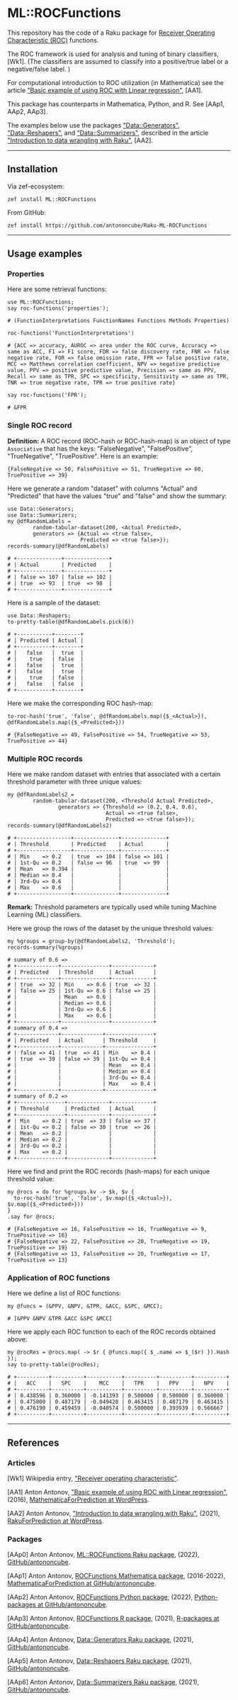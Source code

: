# ML::ROCFunctions

This repository has the code of a Raku package for 
[Receiver Operating Characteristic (ROC)](https://en.wikipedia.org/wiki/Receiver_operating_characteristic) 
functions.

The ROC framework is used for analysis and tuning of binary classifiers, [Wk1]. 
(The classifiers are assumed to classify into a positive/true label or a negative/false label. )

For computational introduction to ROC utilization (in Mathematica) see the article
["Basic example of using ROC with Linear regression"](https://mathematicaforprediction.wordpress.com/2016/10/12/basic-example-of-using-roc-with-linear-regression/),
[AA1].

This package has counterparts in Mathematica, Python, and R. See [AAp1, AAp2, AAp3].

The examples below use the packages 
["Data::Generators"](https://raku.land/cpan:ANTONOV/Data::Generators), 
["Data::Reshapers"](https://raku.land/cpan:ANTONOV/Data::Reshapers), and 
["Data::Summarizers"](https://raku.land/cpan:ANTONOV/Data::Summarizers), described in the article
["Introduction to data wrangling with Raku"](https://rakuforprediction.wordpress.com/2021/12/31/introduction-to-data-wrangling-with-raku/),
[AA2].

-------

## Installation

Via zef-ecosystem:

```shell
zef install ML::ROCFunctions
```

From GitHub:

```shell
zef install https://github.com/antononcube/Raku-ML-ROCFunctions
```


-------

## Usage examples

### Properties

Here are some retrieval functions:

```perl6
use ML::ROCFunctions;
say roc-functions('properties');
```
```
# (FunctionInterpretations FunctionNames Functions Methods Properties)
```

```perl6
roc-functions('FunctionInterpretations')
```
```
# {ACC => accuracy, AUROC => area under the ROC curve, Accuracy => same as ACC, F1 => F1 score, FDR => false discovery rate, FNR => false negative rate, FOR => false omission rate, FPR => false positive rate, MCC => Matthews correlation coefficient, NPV => negative predictive value, PPV => positive predictive value, Precision => same as PPV, Recall => same as TPR, SPC => specificity, Sensitivity => same as TPR, TNR => true negative rate, TPR => true positive rate}
```

```perl6
say roc-functions('FPR');
```
```
# &FPR
```

### Single ROC record

**Definition:** A ROC record (ROC-hash or ROC-hash-map) is an object of type `Associative` that has the keys:
"FalseNegative", "FalsePositive", "TrueNegative", "TruePositive". Here is an example:

```{perl6, eval=FALSE}
{FalseNegative => 50, FalsePositive => 51, TrueNegative => 60, TruePositive => 39}
```

Here we generate a random "dataset" with columns "Actual" and "Predicted" that have the values "true" and "false" 
and show the summary:

```perl6
use Data::Generators;
use Data::Summarizers;
my @dfRandomLabels = 
        random-tabular-dataset(200, <Actual Predicted>, 
        generators => {Actual => <true false>, 
                       Predicted => <true false>});
records-summary(@dfRandomLabels)
```
```
# +--------------+--------------+
# | Actual       | Predicted    |
# +--------------+--------------+
# | false => 107 | false => 102 |
# | true  => 93  | true  => 98  |
# +--------------+--------------+
```

Here is a sample of the dataset:

```perl6
use Data::Reshapers;
to-pretty-table(@dfRandomLabels.pick(6))
```
```
# +-----------+--------+
# | Predicted | Actual |
# +-----------+--------+
# |   false   |  true  |
# |    true   | false  |
# |   false   |  true  |
# |   false   |  true  |
# |    true   | false  |
# |   false   | false  |
# +-----------+--------+
```

Here we make the corresponding ROC hash-map:

```perl6
to-roc-hash('true', 'false', @dfRandomLabels.map({$_<Actual>}), @dfRandomLabels.map({$_<Predicted>}))
```
```
# {FalseNegative => 49, FalsePositive => 54, TrueNegative => 53, TruePositive => 44}
```

### Multiple ROC records

Here we make random dataset with entries that associated with a certain threshold parameter with three unique values:

```perl6
my @dfRandomLabels2 = 
        random-tabular-dataset(200, <Threshold Actual Predicted>, 
                generators => {Threshold => (0.2, 0.4, 0.6), 
                               Actual => <true false>, 
                               Predicted => <true false>});
records-summary(@dfRandomLabels2)
```
```
# +-----------------+--------------+--------------+
# | Threshold       | Predicted    | Actual       |
# +-----------------+--------------+--------------+
# | Min    => 0.2   | true  => 104 | false => 101 |
# | 1st-Qu => 0.2   | false => 96  | true  => 99  |
# | Mean   => 0.394 |              |              |
# | Median => 0.4   |              |              |
# | 3rd-Qu => 0.6   |              |              |
# | Max    => 0.6   |              |              |
# +-----------------+--------------+--------------+
```

**Remark:** Threshold parameters are typically used while tuning Machine Learning (ML) classifiers.

Here we group the rows of the dataset by the unique threshold values:

```perl6
my %groups = group-by(@dfRandomLabels2, 'Threshold');
records-summary(%groups)
```
```
# summary of 0.6 =>
# +-------------+---------------+-------------+
# | Predicted   | Threshold     | Actual      |
# +-------------+---------------+-------------+
# | true  => 32 | Min    => 0.6 | true  => 32 |
# | false => 25 | 1st-Qu => 0.6 | false => 25 |
# |             | Mean   => 0.6 |             |
# |             | Median => 0.6 |             |
# |             | 3rd-Qu => 0.6 |             |
# |             | Max    => 0.6 |             |
# +-------------+---------------+-------------+
# summary of 0.4 =>
# +-------------+-------------+---------------+
# | Predicted   | Actual      | Threshold     |
# +-------------+-------------+---------------+
# | false => 41 | true  => 41 | Min    => 0.4 |
# | true  => 39 | false => 39 | 1st-Qu => 0.4 |
# |             |             | Mean   => 0.4 |
# |             |             | Median => 0.4 |
# |             |             | 3rd-Qu => 0.4 |
# |             |             | Max    => 0.4 |
# +-------------+-------------+---------------+
# summary of 0.2 =>
# +---------------+-------------+-------------+
# | Threshold     | Predicted   | Actual      |
# +---------------+-------------+-------------+
# | Min    => 0.2 | true  => 33 | false => 37 |
# | 1st-Qu => 0.2 | false => 30 | true  => 26 |
# | Mean   => 0.2 |             |             |
# | Median => 0.2 |             |             |
# | 3rd-Qu => 0.2 |             |             |
# | Max    => 0.2 |             |             |
# +---------------+-------------+-------------+
```

Here we find and print the ROC records (hash-maps) for each unique threshold value:

```perl6
my @rocs = do for %groups.kv -> $k, $v { 
  to-roc-hash('true', 'false', $v.map({$_<Actual>}), $v.map({$_<Predicted>})) 
}
.say for @rocs;
```
```
# {FalseNegative => 16, FalsePositive => 16, TrueNegative => 9, TruePositive => 16}
# {FalseNegative => 22, FalsePositive => 20, TrueNegative => 19, TruePositive => 19}
# {FalseNegative => 13, FalsePositive => 20, TrueNegative => 17, TruePositive => 13}
```

### Application of ROC functions

Here we define a list of ROC functions:

```perl6
my @funcs = (&PPV, &NPV, &TPR, &ACC, &SPC, &MCC);
```
```
# [&PPV &NPV &TPR &ACC &SPC &MCC]
```

Here we apply each ROC function to each of the ROC records obtained above:

```perl6
my @rocRes = @rocs.map( -> $r { @funcs.map({ $_.name => $_($r) }).Hash });
say to-pretty-table(@rocRes);
```
```
# +----------+----------+-----------+----------+----------+----------+
# |   ACC    |   SPC    |    MCC    |   TPR    |   PPV    |   NPV    |
# +----------+----------+-----------+----------+----------+----------+
# | 0.438596 | 0.360000 | -0.141393 | 0.500000 | 0.500000 | 0.360000 |
# | 0.475000 | 0.487179 | -0.049420 | 0.463415 | 0.487179 | 0.463415 |
# | 0.476190 | 0.459459 | -0.040574 | 0.500000 | 0.393939 | 0.566667 |
# +----------+----------+-----------+----------+----------+----------+
```

-------

## References

### Articles 

[Wk1] Wikipedia entry, ["Receiver operating characteristic"](https://en.wikipedia.org/wiki/Receiver_operating_characteristic).

[AA1] Anton Antonov,
["Basic example of using ROC with Linear regression"](https://mathematicaforprediction.wordpress.com/2016/10/12/basic-example-of-using-roc-with-linear-regression/),
(2016),
[MathematicaForPrediction at WordPress](https://mathematicaforprediction.wordpress.com).

[AA2] Anton Antonov,
["Introduction to data wrangling with Raku"](https://rakuforprediction.wordpress.com/2021/12/31/introduction-to-data-wrangling-with-raku/),
(2021),
[RakuForPrediction at WordPress](https://rakuforprediction.wordpress.com).

### Packages

[AAp0] Anton Antonov,
[ML::ROCFunctions Raku package](https://github.com/antononcube/Raku-ML-ROCFunctions),
(2022),
[GitHub/antononcube](https://github.com/antononcube).

[AAp1] Anton Antonov,
[ROCFunctions Mathematica package](https://github.com/antononcube/MathematicaForPrediction/blob/master/ROCFunctions.m),
(2016-2022),
[MathematicaForPrediction at GitHub/antononcube](https://github.com/antononcube/MathematicaForPrediction/).

[AAp2] Anton Antonov,
[ROCFunctions Python package](https://github.com/antononcube/Python-packages/tree/master/ROCFunctions),
(2022),
[Python-packages at GitHub/antononcube](https://github.com/antononcube/Python-packages).

[AAp3] Anton Antonov,
[ROCFunctions R package](https://github.com/antononcube/R-packages/tree/master/ROCFunctions),
(2021),
[R-packages at GitHub/antononcube](https://github.com/antononcube/R-packages).

[AAp4] Anton Antonov,
[Data::Generators Raku package](https://github.com/antononcube/Raku-Data-Generators),
(2021),
[GitHub/antononcube](https://github.com/antononcube).

[AAp5] Anton Antonov,
[Data::Reshapers Raku package](https://github.com/antononcube/Raku-Data-Reshapers),
(2021),
[GitHub/antononcube](https://github.com/antononcube).

[AAp6] Anton Antonov,
[Data::Summarizers Raku package](https://github.com/antononcube/Raku-Data-Summarizers),
(2021),
[GitHub/antononcube](https://github.com/antononcube).
